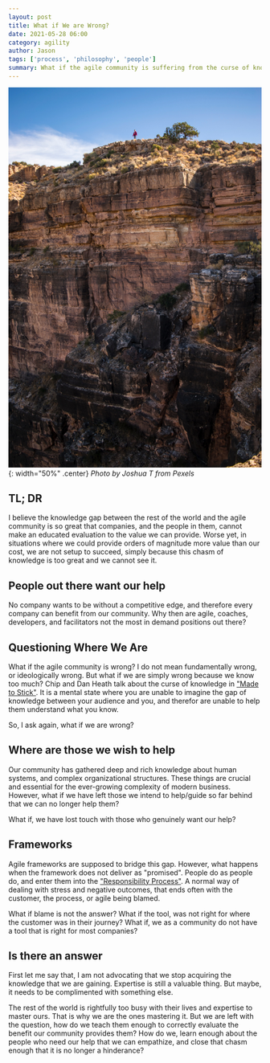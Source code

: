 ```yaml
---
layout: post
title: What if We are Wrong?
date: 2021-05-28 06:00
category: agility
author: Jason
tags: ['process', 'philosophy', 'people']
summary: What if the agile community is suffering from the curse of knowledge?
---
```


![Person on far away cliff](/assets/img/posts/pexels-joshua-t-954283.jpg){: width="50%" .center}
_Photo by Joshua T from Pexels_

## TL; DR

I believe the knowledge gap between the rest of the world and the agile community is so great that companies, and the people in them, cannot make an educated evaluation to the value we can provide. Worse yet, in situations where we could provide orders of magnitude more value than our cost, we are not setup to succeed, simply because this chasm of knowledge is too great and we cannot see it.

## People out there want our help

No company wants to be without a competitive edge, and therefore every company can benefit from our community. Why then are agile, coaches, developers, and facilitators not the most in demand positions out there?

## Questioning Where We Are

What if the agile community is wrong? I do not mean fundamentally wrong, or ideologically wrong. But what if we are simply wrong because we know too much? Chip and Dan Heath talk about the curse of knowledge in ["Made to Stick"](https://www.amazon.com/Made-Stick-Ideas-Survive-Others/dp/1400064287). It is a mental state where you are unable to imagine the gap of knowledge between your audience and you, and therefor are unable to help them understand what you know.

So, I ask again, what if we are wrong?

## Where are those we wish to help

Our community has gathered deep and rich knowledge about human systems, and complex organizational structures. These things are crucial and essential for the ever-growing complexity of modern business. However, what if we have left those we intend to help/guide so far behind that we can no longer help them?

What if, we have lost touch with those who genuinely want our help?

## Frameworks

Agile frameworks are supposed to bridge this gap. However, what happens when the framework does not deliver as "promised". People do as people do, and enter them into the ["Responsibility Process"](https://responsibility.com/the-responsibility-process/). A normal way of dealing with stress and negative outcomes, that ends often with the customer, the process, or agile being blamed.

What if blame is not the answer? What if the tool, was not right for where the customer was in their journey? What if, we as a community do not have a tool that is right for most companies?

## Is there an answer

First let me say that, I am not advocating that we stop acquiring the knowledge that we are gaining. Expertise is still a valuable thing. But maybe, it needs to be complimented with something else.

The rest of the world is rightfully too busy with their lives and expertise to master ours. That is why we are the ones mastering it. But we are left with the question, how do we teach them enough to correctly evaluate the benefit our community provides them? How do we, learn enough about the people who need our help that we can empathize, and close that chasm enough that it is no longer a hinderance?

